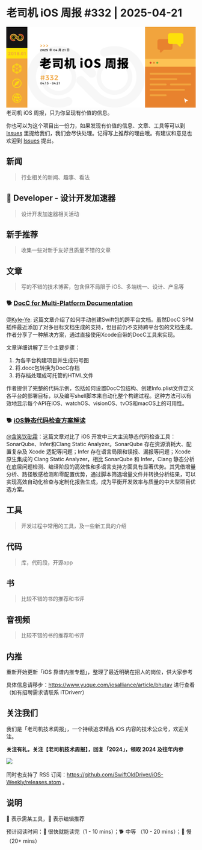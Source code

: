 # 老司机 iOS 周报 #332 | 2025-04-21

![ios-weekly](https://github.com/SwiftOldDriver/iOS-Weekly/blob/master/assets/weekly-header/332.jpg?raw=true)
老司机 iOS 周报，只为你呈现有价值的信息。

你也可以为这个项目出一份力，如果发现有价值的信息、文章、工具等可以到 [Issues](https://github.com/SwiftOldDriver/iOS-Weekly/issues) 里提给我们，我们会尽快处理。记得写上推荐的理由哦。有建议和意见也欢迎到 [Issues](https://github.com/SwiftOldDriver/iOS-Weekly/issues) 提出。

## 新闻

> 行业相关的新闻、趣事、看法

##  Developer - 设计开发加速器

> 设计开发加速器相关活动

## 新手推荐

> 收集一些对新手友好且质量不错的文章

## 文章

> 写的不错的技术博客，包含但不局限于 iOS、多端统一、设计、产品等

### 🐕 [DocC for Multi-Platform Documentation](https://alexanderweiss.dev/blog/2025-03-09-docc-for-multi-platform-documentation)

[@Kyle-Ye](https://github.com/Kyle-Ye): 这篇文章介绍了如何手动创建Swift包的跨平台文档。虽然DocC SPM插件最近添加了对多目标文档生成的支持，但目前仍不支持跨平台包的文档生成。作者分享了一种解决方案，通过直接使用Xcode自带的DocC工具来实现。

文章详细讲解了三个主要步骤：
1. 为各平台构建项目并生成符号图
2. 将.docc包转换为DocC存档
3. 将存档处理成可托管的HTML文件

作者提供了完整的代码示例，包括如何设置DocC包结构、创建Info.plist文件定义各平台的部署目标，以及编写shell脚本来自动化整个构建过程。这种方法可以有效地显示每个API在iOS、watchOS、visionOS、tvOS和macOS上的可用性。

### 🐕 [iOS静态代码检查方案解读](https://mp.weixin.qq.com/s/yYmwuD3wl77Je4m1zFGfWQ)

[@含笑饮砒霜](https://weibo.com/chinafishnews/)：这篇文章对比了 iOS 开发中三大主流静态代码检查工具：SonarQube、Infer和Clang Static Analyzer。SonarQube 存在资源消耗大、配置复杂及 Xcode 适配等问题；Infer 存在语言局限和误报、漏报等问题；Xcode 原生集成的 Clang Static Analyzer，相比 SonarQube 和 Infer，Clang 静态分析在底层问题检测、编译阶段的高效性和多语言支持方面具有显著优势。其凭借增量分析、路径敏感检测和零配置优势，通过脚本筛选增量文件并转换分析结果，可以实现高效自动化检查与定制化报告生成，成为平衡开发效率与质量的中大型项目优选方案。

## 工具

> 开发过程中常用的工具，及一些新工具的介绍

## 代码

> 库，代码段，开源app

## 书

> 比较不错的书的推荐和书评

## 音视频

> 比较不错的书的推荐和书评

## 内推

重新开始更新「iOS 靠谱内推专题」，整理了最近明确在招人的岗位，供大家参考

具体信息请移步：https://www.yuque.com/iosalliance/article/bhutav 进行查看（如有招聘需求请联系 iTDriverr）

## 关注我们

我们是「老司机技术周报」，一个持续追求精品 iOS 内容的技术公众号，欢迎关注。

**关注有礼，关注【老司机技术周报】，回复「2024」，领取 2024 及往年内参**

![](https://github.com/SwiftOldDriver/iOS-Weekly/blob/master/assets/qrcode_for_wechat.jpg?raw=true)

同时也支持了 RSS 订阅：https://github.com/SwiftOldDriver/iOS-Weekly/releases.atom 。

## 说明

🚧 表示需某工具，🌟 表示编辑推荐

预计阅读时间：🐎 很快就能读完（1 - 10 mins）；🐕 中等 （10 - 20 mins）；🐢 慢（20+ mins）
